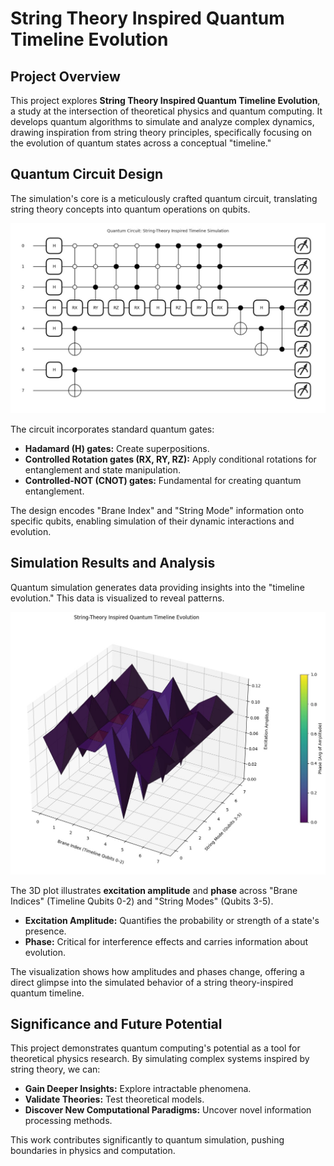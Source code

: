 
# String Theory Inspired Quantum Timeline Evolution

## Project Overview

This project explores **String Theory Inspired Quantum Timeline Evolution**, a study at the intersection of theoretical physics and quantum computing. It develops quantum algorithms to simulate and analyze complex dynamics, drawing inspiration from string theory principles, specifically focusing on the evolution of quantum states across a conceptual "timeline."

## Quantum Circuit Design

The simulation's core is a meticulously crafted quantum circuit, translating string theory concepts into quantum operations on qubits.

![Quantum Circuit Diagram](String%20theory%20inspired%20quantum%20timeline%20evolution_qc.jpg)

The circuit incorporates standard quantum gates:

* **Hadamard (H) gates:** Create superpositions.
* **Controlled Rotation gates (RX, RY, RZ):** Apply conditional rotations for entanglement and state manipulation.
* **Controlled-NOT (CNOT) gates:** Fundamental for creating quantum entanglement.

The design encodes "Brane Index" and "String Mode" information onto specific qubits, enabling simulation of their dynamic interactions and evolution.

## Simulation Results and Analysis

Quantum simulation generates data providing insights into the "timeline evolution." This data is visualized to reveal patterns.

![3D Plot of Simulation Results](String%20theory%20inspired%20quantum%20timeline%20evolution.jpg)

The 3D plot illustrates **excitation amplitude** and **phase** across "Brane Indices" (Timeline Qubits 0-2) and "String Modes" (Qubits 3-5).

* **Excitation Amplitude:** Quantifies the probability or strength of a state's presence.
* **Phase:** Critical for interference effects and carries information about evolution.

The visualization shows how amplitudes and phases change, offering a direct glimpse into the simulated behavior of a string theory-inspired quantum timeline.

## Significance and Future Potential

This project demonstrates quantum computing's potential as a tool for theoretical physics research. By simulating complex systems inspired by string theory, we can:

* **Gain Deeper Insights:** Explore intractable phenomena.
* **Validate Theories:** Test theoretical models.
* **Discover New Computational Paradigms:** Uncover novel information processing methods.

This work contributes significantly to quantum simulation, pushing boundaries in physics and computation.

